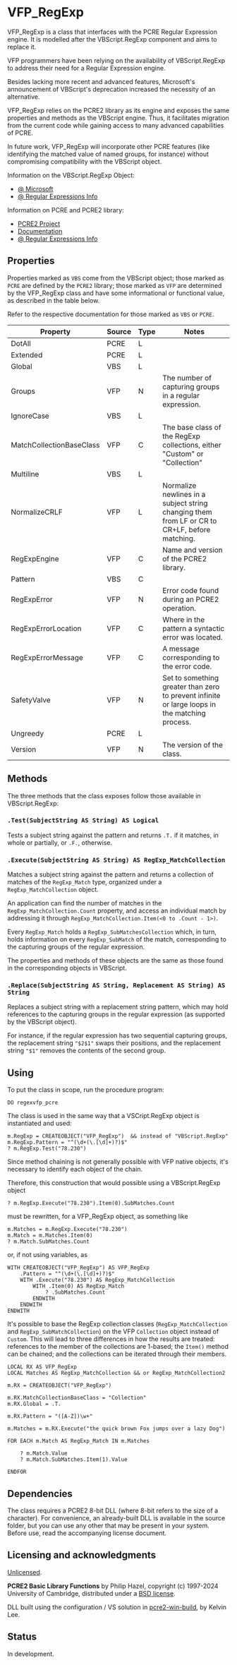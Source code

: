 # VFP_RegExp

VFP_RegExp is a class that interfaces with the PCRE Regular Expression engine. It is modelled after the VBScript.RegExp component and aims to replace it.

VFP programmers have been relying on the availability of VBScript.RegExp to address their need for a Regular Expression engine.

Besides lacking more recent and advanced features, Microsoft's announcement of VBScript's deprecation increased the necessity of an alternative.

VFP_RegExp relies on the PCRE2 library as its engine and exposes the same properties and methods as the VBScript engine. Thus, it facilitates migration from the current code while gaining access to many advanced capabilities of PCRE.

In future work, VFP_RegExp will incorporate other PCRE features (like identifying the matched value of named groups, for instance) without compromising compatibility with the VBScript object.

Information on the VBScript.RegExp Object:
- [@ Microsoft](https://learn.microsoft.com/en-us/previous-versions/yab2dx62(v=vs.85))
- [@ Regular Expressions Info](https://www.regular-expressions.info/vbscript.html)

Information on PCRE and PCRE2 library:
- [PCRE2 Project](https://github.com/PCRE2Project/pcre2)
- [Documentation](https://pcre2project.github.io/pcre2/doc/html/index.html)
- [@ Regular Expressions Info](https://www.regular-expressions.info/pcre2.html)

## Properties

Properties marked as `VBS` come from the VBScript object; those marked as `PCRE` are defined by the `PCRE2` library; those marked as `VFP` are determined by the VFP_RegExp class and have some informational or functional value, as described in the table below.

Refer to the respective documentation for those marked as `VBS` or `PCRE`.

|Property|Source|Type|Notes|
|---|---|---|---|
|DotAll|PCRE|L| |
|Extended|PCRE|L| |
|Global|VBS|L| |
|Groups|VFP|N|The number of capturing groups in a regular expression.|
|IgnoreCase|VBS|L| |
|MatchCollectionBaseClass|VFP|C|The base class of the RegExp collections, either "Custom" or "Collection"|
|Multiline|VBS|L| |
|NormalizeCRLF|VFP|L|Normalize newlines in a subject string changing them from LF or CR to CR+LF, before matching.|
|RegExpEngine|VFP|C|Name and version of the PCRE2 library.|
|Pattern|VBS|C| |
|RegExpError|VFP|N|Error code found during an PCRE2 operation.|
|RegExpErrorLocation|VFP|C|Where in the pattern a syntactic error was located.|
|RegExpErrorMessage|VFP|C|A message corresponding to the error code.|
|SafetyValve|VFP|N|Set to something greater than zero to prevent infinite or large loops in the matching process.|
|Ungreedy|PCRE|L| |
|Version|VFP|N|The version of the class.|

## Methods

The three methods that the class exposes follow those available in VBScript.RegExp:

### `.Test(SubjectString AS String) AS Logical`

Tests a subject string against the pattern and returns `.T.` if it matches, in whole or partially, or `.F.`, otherwise.

### `.Execute(SubjectString AS String) AS RegExp_MatchCollection`

Matches a subject string against the pattern and returns a collection of matches of the `RegExp_Match` type, organized under a `RegExp_MatchCollection` object.

An application can find the number of matches in the `RegExp_MatchCollection.Count` property, and access an individual match by addressing it through `RegExp_MatchCollection.Item(<0 to .Count - 1>)`.

Every `RegExp_Match` holds a `RegExp_SubMatchesCollection` which, in turn, holds information on every `RegExp_SubMatch` of the match, corresponding to the capturing groups of the regular expression.

The properties and methods of these objects are the same as those found in the corresponding objects in VBScript.

### `.Replace(SubjectString AS String, Replacement AS String) AS String`

Replaces a subject string with a replacement string pattern, which may hold references to the capturing groups in the regular expression (as supported by the VBScript object).

For instance, if the regular expression has two sequential capturing groups, the replacement string `"$2$1"` swaps their positions, and the replacement string `"$1"` removes the contents of the second group.

## Using

To put the class in scope, run the procedure program:

```foxpro
DO regexvfp_pcre
```

The class is used in the same way that a VSCript.RegExp object is instantiated and used:
```foxpro
m.RegExp = CREATEOBJECT("VFP_RegExp")  && instead of "VBScript.RegExp"
m.RegExp.Pattern = "^(\d+(\.[\d]+)?)$"
? m.RegExp.Test("78.230")
```

Since method chaining is not generally possible with VFP native objects, it's necessary to identify each object of the chain.

Therefore, this construction that would possible using a VBScript.RegExp object
```foxpro
? m.RegExp.Execute("78.230").Item(0).SubMatches.Count
```
must be rewritten, for a VFP_RegExp object, as something like
```foxpro
m.Matches = m.RegExp.Execute("78.230")
m.Match = m.Matches.Item(0)
? m.Match.SubMatches.Count
```
or, if not using variables, as
```foxpro
WITH CREATEOBJECT("VFP_RegExp") AS VFP_RegExp
	.Pattern = "^(\d+(\.[\d]+)?)$"
	WITH .Execute("78.230") AS RegExp_MatchCollection
		WITH .Item(0) AS RegExp_Match
			? .SubMatches.Count
		ENDWITH
	ENDWITH
ENDWITH
```

It's possible to base the RegExp collection classes (`RegExp_MatchCollection` and `RegExp_SubMatchCollection`) on the VFP `Collection` object instead of `Custom`. This will lead to three differences in how the results are treated: references to the member of the collections are 1-based; the `Item()` method can be chained; and the collections can be iterated through their members.

```foxpro
LOCAL RX AS VFP_RegExp
LOCAL Matches AS RegExp_MatchCollection	&& or RegExp_MatchCollection2

m.RX = CREATEOBJECT("VFP_RegExp")

m.RX.MatchCollectionBaseClass = "Collection"
m.RX.Global = .T.

m.RX.Pattern = "([A-Z])\w+"

m.Matches = m.RX.Execute("the quick brown Fox jumps over a lazy Dog")

FOR EACH m.Match AS RegExp_Match IN m.Matches

	? m.Match.Value
	? m.Match.SubMatches.Item(1).Value

ENDFOR
```

## Dependencies

The class requires a PCRE2 8-bit DLL (where 8-bit refers to the size of a character). For convenience, an already-built DLL is available in the source folder, but you can use any other that may be present in your system. Before use, read the accompanying license document.

## Licensing and acknowledgments

[Unlicensed](UNLICENSE.md "Unlicense").

**PCRE2 Basic Library Functions** by Philip Hazel, copyright (c) 1997-2024 University of Cambridge, distributed under a [BSD license](PCRE2_LICENCE "BSD License").

DLL built using the configuration / VS solution in [pcre2-win-build](https://github.com/kiyolee/pcre2-win-build "PCRE2 Windows Build"), by Kelvin Lee.

## Status

In development.

